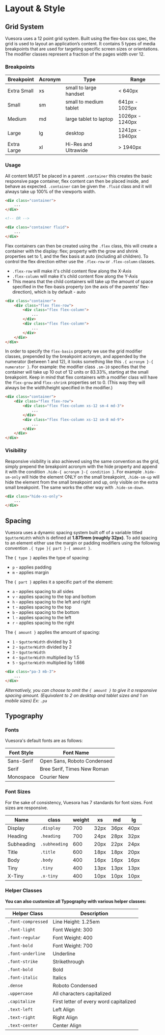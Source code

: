 # Layout & Style

## Grid System

Vuesora uses a 12 point grid system. Built using the flex-box css spec, the grid is used to layout an application’s 
content. It contains 5 types of media breakpoints that are used for targeting specific screen sizes or orientations. 
The modifier classes represent a fraction of the pages width over 12.

### Breakpoints

| Breakpoint      | Acronym | Type                      | Range
|-----------------|---------|---------------------------|-------
| Extra Small     | xs      | small to large handset    | < 640px
| Small           | sm      | small to medium tablet    | 641px - 1025px
| Medium          | md      | large tablet to laptop    | 1026px - 1240px
| Large           | lg      | desktop                   | 1241px - 1940px
| Extra Large     | xl      | Hi-Res and Ultrawide      | > 1940px

### Usage

All content MUST be placed in a parent `.container` this creates the basic responsive page container, flex content 
can then be placed inside, and behave as expected. `.container` can be given the `.fluid` class and it will always take 
up 100% of the viewports width.

```html
<div class="container">
    ...
</div>

<!-- OR -->

<div class="container fluid">
    ...
</div>
```

Flex containers can then be created using the `.flex` class, this will create a container with the display: flex; 
property with the grow and shrink properties set to 1, and the flex basis at auto (including all children). 
To control the flex direction either use the `.flex-row` or `.flex-column` classes.

- `.flex-row` will make it's child content flow along the X-Axis
- `.flex-column` will make it's child content flow along the Y-Axis
- This means that the child containers will take up the amount of space specified in the flex-basis property 
(on the axis of the parents' flex-direction), which is by default - auto

```html
<div class="container">
    <div class="flex flex-row">
        <div class="flex flex-column">
            ...
        </div>
        <div class="flex flex-column">
            ...
        </div>
    </div>
</div>
```

In order to specify the `flex-basis` property we use the grid modifier classes, prepended by the breakpoint acronym, 
and appended by the numerator (between 1 and 12), it looks something like this `.{ acronym }-{ numerator }`. 
For example: the modifier class `.sm-10` specifies that the container will take up 10 out of 12 units or 83.33%, 
starting at the small breakpoint. Keep in mind that flex containers with a modifier class will have the `flex-grow` and 
`flex-shrink` properties set to 0. (This way they will always be the width/height specified in the modifier.)

```html
<div class="container">
    <div class="flex flex-row">
        <div class="flex flex-column xs-12 sm-4 md-3">
            ...
        </div>
        <div class="flex flex-column xs-12 sm-8 md-9">
            ...
        </div>
    </div>
</div>
```

### Visibility

Responsive visibility is also achieved using the same convention as the grid, simply prepend the 
breakpoint acronym with the hide property and append it with the condition `.hide-{ acronym }-{ condition }`. 
For example `.hide-sm-only` will hide the element ONLY on the small breakpoint, `.hide-sm-up` will hide the element 
from the small breakpoint and up, only visible on the extra small breakpoint. The same works the other way with 
`.hide-sm-down`.

```html
<div class="hide-xs-only">
    ...
</div>
```

## Spacing

Vuesora uses a dynamic spacing system built off of a variable titled `$gutterWidth` which is defined at **1.875rem 
(roughly 32px)**. To add spacing to an element either use the margin or padding modifiers using the following convention 
`.{ type }{ part }-{ amount }`.

The `{ type }` applies the type of spacing:

- `p` - applies padding
- `m` - applies margin

The `{ part }` applies it a specific part of the element:

- `a` - applies spacing to all sides
- `v` - applies spacing to the top and bottom
- `h` - applies spacing to the left and right
- `t` - applies spacing to the top
- `b` - applies spacing to the bottom
- `l` - applies spacing to the left
- `r` - applies spacing to the right

The `{ amount }` applies the amount of spacing:

- `1` - `$gutterWidth` divided by 3
- `2` - `$gutterWidth` divided by 2
- `3` - `$gutterWidth`
- `4` - `$gutterWidth` multiplied by 1.5
- `5` - `$gutterWidth` multiplied by 1.666

```html
<div class="pa-3 mb-3">
    ...
</div>
```

_Alternatively, you can choose to omit the `{ amount }` to give it a responsive spacing amount. 
(Equivalent to 2 on desktop and tablet sizes and 1 on mobile sizes) Ex: `.pa`_

## Typography

### Fonts

Vuesora's default fonts are as follows:

| Font Style               | Font Name    
|--------------------------|--------------
| Sans-Serif               | Open Sans, Roboto Condensed    
| Serif                    | Bree Serif, Times New Roman     
| Monospace                | Courier New  

### Font Sizes

For the sake of consistency, Vuesora has 7 standards for font sizes. Font sizes are responsive.

| Name            | class          | weight | xs     | md     | lg
|-----------------|----------------|--------|--------|--------|-------
| Display         | `.display`     | 700    | 32px   | 36px   | 40px
| Heading         | `.heading`     | 700    | 24px   | 28px   | 32px
| Subheading      | `.subheading`  | 600    | 20px   | 22px   | 24px
| Title           | `.title`       | 600    | 18px   | 18px   | 20px
| Body            | `.body`        | 400    | 16px   | 16px   | 16px
| Tiny            | `.tiny`        | 400    | 13px   | 13px   | 13px
| X-Tiny          | `.x-tiny`      | 400    | 10px   | 10px   | 10px

### Helper Classes

**You can also customize all Typography with various helper classes:**

| Helper Class             | Description  
|--------------------------|--------------
| `.font-compressed`       | Line Height: 1.25em   
| `.font-light`            | Font Weight: 300   
| `.font-regular`          | Font Weight: 400   
| `.font-bold`             | Font Weight: 700
| `.font-underline`        | Underline
| `.font-strike`           | Strikethrough
| `.font-bold`             | Bold
| `.font-italic`           | Italics
| `.dense`                 | Roboto Condensed
| `.uppercase`             | All characters capitalized
| `.capitalize`            | First letter of every word capitalized
| `.text-left`             | Left Align
| `.text-right`            | Right Align
| `.text-center`           | Center Align

